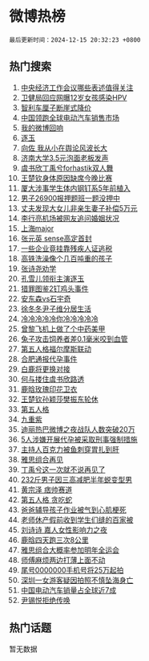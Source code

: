 # 微博热榜

`最后更新时间：2024-12-15 20:32:23 +0800`

## 热门搜索

1. [中央经济工作会议哪些表述值得关注](https://m.weibo.cn/search?containerid=100103type%3D1%26t%3D10%26q%3D%23%E4%B8%AD%E5%A4%AE%E7%BB%8F%E6%B5%8E%E5%B7%A5%E4%BD%9C%E4%BC%9A%E8%AE%AE%E5%93%AA%E4%BA%9B%E8%A1%A8%E8%BF%B0%E5%80%BC%E5%BE%97%E5%85%B3%E6%B3%A8%23&stream_entry_id=51&isnewpage=1&extparam=seat%3D1%26pos%3D0%26q%3D%2523%25E4%25B8%25AD%25E5%25A4%25AE%25E7%25BB%258F%25E6%25B5%258E%25E5%25B7%25A5%25E4%25BD%259C%25E4%25BC%259A%25E8%25AE%25AE%25E5%2593%25AA%25E4%25BA%259B%25E8%25A1%25A8%25E8%25BF%25B0%25E5%2580%25BC%25E5%25BE%2597%25E5%2585%25B3%25E6%25B3%25A8%2523%26cate%3D10103%26c_type%3D51%26dgr%3D0%26filter_type%3Drealtimehot%26stream_entry_id%3D51%26display_time%3D1734265942%26pre_seqid%3D17342659420040214404486)
1. [卫健局回应网曝12岁女孩感染HPV](https://m.weibo.cn/search?containerid=100103type%3D1%26t%3D10%26q%3D%23%E5%8D%AB%E5%81%A5%E5%B1%80%E5%9B%9E%E5%BA%94%E7%BD%91%E6%9B%9D12%E5%B2%81%E5%A5%B3%E5%AD%A9%E6%84%9F%E6%9F%93HPV%23&stream_entry_id=31&isnewpage=1&extparam=seat%3D1%26realpos%3D1%26cate%3D5001%26dgr%3D0%26stream_entry_id%3D31%26band_rank%3D1%26q%3D%2523%25E5%258D%25AB%25E5%2581%25A5%25E5%25B1%2580%25E5%259B%259E%25E5%25BA%2594%25E7%25BD%2591%25E6%259B%259D12%25E5%25B2%2581%25E5%25A5%25B3%25E5%25AD%25A9%25E6%2584%259F%25E6%259F%2593HPV%2523%26flag%3D2%26pos%3D0%26c_type%3D31%26filter_type%3Drealtimehot%26lcate%3D5001%26display_time%3D1734265942%26pre_seqid%3D17342659420040214404486)
1. [智利车厘子断崖式降价](https://m.weibo.cn/search?containerid=100103type%3D1%26t%3D10%26q%3D%23%E6%99%BA%E5%88%A9%E8%BD%A6%E5%8E%98%E5%AD%90%E6%96%AD%E5%B4%96%E5%BC%8F%E9%99%8D%E4%BB%B7%23&stream_entry_id=31&isnewpage=1&extparam=seat%3D1%26realpos%3D2%26cate%3D5001%26dgr%3D0%26stream_entry_id%3D31%26band_rank%3D2%26q%3D%2523%25E6%2599%25BA%25E5%2588%25A9%25E8%25BD%25A6%25E5%258E%2598%25E5%25AD%2590%25E6%2596%25AD%25E5%25B4%2596%25E5%25BC%258F%25E9%2599%258D%25E4%25BB%25B7%2523%26flag%3D0%26pos%3D1%26c_type%3D31%26filter_type%3Drealtimehot%26lcate%3D5001%26display_time%3D1734265942%26pre_seqid%3D17342659420040214404486)
1. [中国领跑全球电动汽车销售市场](https://m.weibo.cn/search?containerid=100103type%3D1%26t%3D10%26q%3D%23%E4%B8%AD%E5%9B%BD%E9%A2%86%E8%B7%91%E5%85%A8%E7%90%83%E7%94%B5%E5%8A%A8%E6%B1%BD%E8%BD%A6%E9%94%80%E5%94%AE%E5%B8%82%E5%9C%BA%23&stream_entry_id=31&isnewpage=1&extparam=seat%3D1%26realpos%3D3%26cate%3D5001%26dgr%3D0%26stream_entry_id%3D31%26band_rank%3D3%26q%3D%2523%25E4%25B8%25AD%25E5%259B%25BD%25E9%25A2%2586%25E8%25B7%2591%25E5%2585%25A8%25E7%2590%2583%25E7%2594%25B5%25E5%258A%25A8%25E6%25B1%25BD%25E8%25BD%25A6%25E9%2594%2580%25E5%2594%25AE%25E5%25B8%2582%25E5%259C%25BA%2523%26flag%3D0%26pos%3D2%26c_type%3D31%26filter_type%3Drealtimehot%26lcate%3D5001%26display_time%3D1734265942%26pre_seqid%3D17342659420040214404486)
1. [我的微博回响](https://m.weibo.cn/search?containerid=100103type%3D1%26t%3D10%26q%3D%E6%88%91%E7%9A%84%E5%BE%AE%E5%8D%9A%E5%9B%9E%E5%93%8D&stream_entry_id=31&isnewpage=1&extparam=seat%3D1%26q%3D%25E6%2588%2591%25E7%259A%2584%25E5%25BE%25AE%25E5%258D%259A%25E5%259B%259E%25E5%2593%258D%26adid%3D268475%26dgr%3D0%26stream_entry_id%3D31%26band_rank%3D4%26pos%3D3%26c_type%3D31%26is_ad_pos%3D1%26cate%3D5001%26filter_type%3Drealtimehot%26lcate%3D5001%26display_time%3D1734265942%26pre_seqid%3D17342659420040214404486)
1. [逐玉](https://m.weibo.cn/search?containerid=100103type%3D1%26t%3D10%26q%3D%E9%80%90%E7%8E%89&stream_entry_id=31&isnewpage=1&extparam=seat%3D1%26realpos%3D4%26cate%3D5001%26dgr%3D0%26stream_entry_id%3D31%26band_rank%3D4%26q%3D%25E9%2580%2590%25E7%258E%2589%26flag%3D1%26pos%3D4%26c_type%3D31%26filter_type%3Drealtimehot%26lcate%3D5001%26display_time%3D1734265942%26pre_seqid%3D17342659420040214404486)
1. [向佐 我从小在舆论风波长大](https://m.weibo.cn/search?containerid=100103type%3D1%26t%3D10%26q%3D%E5%90%91%E4%BD%90+%E6%88%91%E4%BB%8E%E5%B0%8F%E5%9C%A8%E8%88%86%E8%AE%BA%E9%A3%8E%E6%B3%A2%E9%95%BF%E5%A4%A7&stream_entry_id=31&isnewpage=1&extparam=seat%3D1%26realpos%3D5%26cate%3D5001%26dgr%3D0%26stream_entry_id%3D31%26band_rank%3D5%26q%3D%25E5%2590%2591%25E4%25BD%2590%2520%25E6%2588%2591%25E4%25BB%258E%25E5%25B0%258F%25E5%259C%25A8%25E8%2588%2586%25E8%25AE%25BA%25E9%25A3%258E%25E6%25B3%25A2%25E9%2595%25BF%25E5%25A4%25A7%26flag%3D1%26pos%3D5%26c_type%3D31%26filter_type%3Drealtimehot%26lcate%3D5001%26display_time%3D1734265942%26pre_seqid%3D17342659420040214404486)
1. [济南大学3.5元泡面老板发声](https://m.weibo.cn/search?containerid=100103type%3D1%26t%3D10%26q%3D%23%E6%B5%8E%E5%8D%97%E5%A4%A7%E5%AD%A63.5%E5%85%83%E6%B3%A1%E9%9D%A2%E8%80%81%E6%9D%BF%E5%8F%91%E5%A3%B0%23&stream_entry_id=31&isnewpage=1&extparam=seat%3D1%26realpos%3D6%26cate%3D5001%26dgr%3D0%26stream_entry_id%3D31%26band_rank%3D6%26q%3D%2523%25E6%25B5%258E%25E5%258D%2597%25E5%25A4%25A7%25E5%25AD%25A63.5%25E5%2585%2583%25E6%25B3%25A1%25E9%259D%25A2%25E8%2580%2581%25E6%259D%25BF%25E5%258F%2591%25E5%25A3%25B0%2523%26flag%3D0%26pos%3D6%26c_type%3D31%26filter_type%3Drealtimehot%26lcate%3D5001%26display_time%3D1734265942%26pre_seqid%3D17342659420040214404486)
1. [虞书欣丁禹兮forhastik双人舞](https://m.weibo.cn/search?containerid=100103type%3D1%26t%3D10%26q%3D%23%E8%99%9E%E4%B9%A6%E6%AC%A3%E4%B8%81%E7%A6%B9%E5%85%AEforhastik%E5%8F%8C%E4%BA%BA%E8%88%9E%23&stream_entry_id=31&isnewpage=1&extparam=seat%3D1%26realpos%3D7%26cate%3D5001%26dgr%3D0%26stream_entry_id%3D31%26band_rank%3D7%26q%3D%2523%25E8%2599%259E%25E4%25B9%25A6%25E6%25AC%25A3%25E4%25B8%2581%25E7%25A6%25B9%25E5%2585%25AEforhastik%25E5%258F%258C%25E4%25BA%25BA%25E8%2588%259E%2523%26flag%3D1%26pos%3D7%26c_type%3D31%26filter_type%3Drealtimehot%26lcate%3D5001%26display_time%3D1734265942%26pre_seqid%3D17342659420040214404486)
1. [王楚钦身体原因缺席今晚比赛](https://m.weibo.cn/search?containerid=100103type%3D1%26t%3D10%26q%3D%23%E7%8E%8B%E6%A5%9A%E9%92%A6%E8%BA%AB%E4%BD%93%E5%8E%9F%E5%9B%A0%E7%BC%BA%E5%B8%AD%E4%BB%8A%E6%99%9A%E6%AF%94%E8%B5%9B%23&stream_entry_id=31&isnewpage=1&extparam=seat%3D1%26realpos%3D8%26cate%3D5001%26dgr%3D0%26stream_entry_id%3D31%26band_rank%3D8%26q%3D%2523%25E7%258E%258B%25E6%25A5%259A%25E9%2592%25A6%25E8%25BA%25AB%25E4%25BD%2593%25E5%258E%259F%25E5%259B%25A0%25E7%25BC%25BA%25E5%25B8%25AD%25E4%25BB%258A%25E6%2599%259A%25E6%25AF%2594%25E8%25B5%259B%2523%26flag%3D1%26pos%3D8%26c_type%3D31%26filter_type%3Drealtimehot%26lcate%3D5001%26display_time%3D1734265942%26pre_seqid%3D17342659420040214404486)
1. [厦大涉事学生体内钢钉系5年前植入](https://m.weibo.cn/search?containerid=100103type%3D1%26t%3D10%26q%3D%23%E5%8E%A6%E5%A4%A7%E6%B6%89%E4%BA%8B%E5%AD%A6%E7%94%9F%E4%BD%93%E5%86%85%E9%92%A2%E9%92%89%E7%B3%BB5%E5%B9%B4%E5%89%8D%E6%A4%8D%E5%85%A5%23&stream_entry_id=31&isnewpage=1&extparam=seat%3D1%26realpos%3D9%26cate%3D5001%26dgr%3D0%26stream_entry_id%3D31%26band_rank%3D9%26q%3D%2523%25E5%258E%25A6%25E5%25A4%25A7%25E6%25B6%2589%25E4%25BA%258B%25E5%25AD%25A6%25E7%2594%259F%25E4%25BD%2593%25E5%2586%2585%25E9%2592%25A2%25E9%2592%2589%25E7%25B3%25BB5%25E5%25B9%25B4%25E5%2589%258D%25E6%25A4%258D%25E5%2585%25A5%2523%26flag%3D1%26pos%3D9%26c_type%3D31%26filter_type%3Drealtimehot%26lcate%3D5001%26display_time%3D1734265942%26pre_seqid%3D17342659420040214404486)
1. [男子26900报押题班一题没押中](https://m.weibo.cn/search?containerid=100103type%3D1%26t%3D10%26q%3D%23%E7%94%B7%E5%AD%9026900%E6%8A%A5%E6%8A%BC%E9%A2%98%E7%8F%AD%E4%B8%80%E9%A2%98%E6%B2%A1%E6%8A%BC%E4%B8%AD%23&stream_entry_id=31&isnewpage=1&extparam=seat%3D1%26realpos%3D10%26cate%3D5001%26dgr%3D0%26stream_entry_id%3D31%26band_rank%3D10%26q%3D%2523%25E7%2594%25B7%25E5%25AD%259026900%25E6%258A%25A5%25E6%258A%25BC%25E9%25A2%2598%25E7%258F%25AD%25E4%25B8%2580%25E9%25A2%2598%25E6%25B2%25A1%25E6%258A%25BC%25E4%25B8%25AD%2523%26flag%3D1%26pos%3D10%26c_type%3D31%26filter_type%3Drealtimehot%26lcate%3D5001%26display_time%3D1734265942%26pre_seqid%3D17342659420040214404486)
1. [丈夫发现大女儿非亲生妻子补偿5万元](https://m.weibo.cn/search?containerid=100103type%3D1%26t%3D10%26q%3D%23%E4%B8%88%E5%A4%AB%E5%8F%91%E7%8E%B0%E5%A4%A7%E5%A5%B3%E5%84%BF%E9%9D%9E%E4%BA%B2%E7%94%9F%E5%A6%BB%E5%AD%90%E8%A1%A5%E5%81%BF5%E4%B8%87%E5%85%83%23&stream_entry_id=31&isnewpage=1&extparam=seat%3D1%26realpos%3D11%26cate%3D5001%26dgr%3D0%26stream_entry_id%3D31%26band_rank%3D11%26q%3D%2523%25E4%25B8%2588%25E5%25A4%25AB%25E5%258F%2591%25E7%258E%25B0%25E5%25A4%25A7%25E5%25A5%25B3%25E5%2584%25BF%25E9%259D%259E%25E4%25BA%25B2%25E7%2594%259F%25E5%25A6%25BB%25E5%25AD%2590%25E8%25A1%25A5%25E5%2581%25BF5%25E4%25B8%2587%25E5%2585%2583%2523%26flag%3D2%26pos%3D11%26c_type%3D31%26filter_type%3Drealtimehot%26lcate%3D5001%26display_time%3D1734265942%26pre_seqid%3D17342659420040214404486)
1. [李行亮机场被网友追问婚姻状况](https://m.weibo.cn/search?containerid=100103type%3D1%26t%3D10%26q%3D%23%E6%9D%8E%E8%A1%8C%E4%BA%AE%E6%9C%BA%E5%9C%BA%E8%A2%AB%E7%BD%91%E5%8F%8B%E8%BF%BD%E9%97%AE%E5%A9%9A%E5%A7%BB%E7%8A%B6%E5%86%B5%23&stream_entry_id=31&isnewpage=1&extparam=seat%3D1%26realpos%3D12%26cate%3D5001%26dgr%3D0%26stream_entry_id%3D31%26band_rank%3D12%26q%3D%2523%25E6%259D%258E%25E8%25A1%258C%25E4%25BA%25AE%25E6%259C%25BA%25E5%259C%25BA%25E8%25A2%25AB%25E7%25BD%2591%25E5%258F%258B%25E8%25BF%25BD%25E9%2597%25AE%25E5%25A9%259A%25E5%25A7%25BB%25E7%258A%25B6%25E5%2586%25B5%2523%26flag%3D2%26pos%3D12%26c_type%3D31%26filter_type%3Drealtimehot%26lcate%3D5001%26display_time%3D1734265942%26pre_seqid%3D17342659420040214404486)
1. [上海major](https://m.weibo.cn/search?containerid=100103type%3D1%26t%3D10%26q%3D%E4%B8%8A%E6%B5%B7major&stream_entry_id=31&isnewpage=1&extparam=seat%3D1%26realpos%3D13%26cate%3D5001%26dgr%3D0%26stream_entry_id%3D31%26band_rank%3D13%26q%3D%25E4%25B8%258A%25E6%25B5%25B7major%26flag%3D1%26pos%3D13%26c_type%3D31%26filter_type%3Drealtimehot%26lcate%3D5001%26display_time%3D1734265942%26pre_seqid%3D17342659420040214404486)
1. [张元英 sense高定首封](https://m.weibo.cn/search?containerid=100103type%3D1%26t%3D10%26q%3D%E5%BC%A0%E5%85%83%E8%8B%B1+sense%E9%AB%98%E5%AE%9A%E9%A6%96%E5%B0%81&stream_entry_id=31&isnewpage=1&extparam=seat%3D1%26realpos%3D14%26cate%3D5001%26dgr%3D0%26stream_entry_id%3D31%26band_rank%3D14%26q%3D%25E5%25BC%25A0%25E5%2585%2583%25E8%258B%25B1%2520sense%25E9%25AB%2598%25E5%25AE%259A%25E9%25A6%2596%25E5%25B0%2581%26flag%3D1%26pos%3D14%26c_type%3D31%26filter_type%3Drealtimehot%26lcate%3D5001%26display_time%3D1734265942%26pre_seqid%3D17342659420040214404486)
1. [一些企业竟挂靠残疾人证逃税](https://m.weibo.cn/search?containerid=100103type%3D1%26t%3D10%26q%3D%23%E4%B8%80%E4%BA%9B%E4%BC%81%E4%B8%9A%E7%AB%9F%E6%8C%82%E9%9D%A0%E6%AE%8B%E7%96%BE%E4%BA%BA%E8%AF%81%E9%80%83%E7%A8%8E%23&stream_entry_id=31&isnewpage=1&extparam=seat%3D1%26realpos%3D15%26cate%3D5001%26dgr%3D0%26stream_entry_id%3D31%26band_rank%3D15%26q%3D%2523%25E4%25B8%2580%25E4%25BA%259B%25E4%25BC%2581%25E4%25B8%259A%25E7%25AB%259F%25E6%258C%2582%25E9%259D%25A0%25E6%25AE%258B%25E7%2596%25BE%25E4%25BA%25BA%25E8%25AF%2581%25E9%2580%2583%25E7%25A8%258E%2523%26flag%3D1%26pos%3D15%26c_type%3D31%26filter_type%3Drealtimehot%26lcate%3D5001%26display_time%3D1734265942%26pre_seqid%3D17342659420040214404486)
1. [高铁洗澡像个几百吨重的孩子](https://m.weibo.cn/search?containerid=100103type%3D1%26t%3D10%26q%3D%23%E9%AB%98%E9%93%81%E6%B4%97%E6%BE%A1%E5%83%8F%E4%B8%AA%E5%87%A0%E7%99%BE%E5%90%A8%E9%87%8D%E7%9A%84%E5%AD%A9%E5%AD%90%23&stream_entry_id=31&isnewpage=1&extparam=seat%3D1%26realpos%3D16%26cate%3D5001%26dgr%3D0%26stream_entry_id%3D31%26band_rank%3D16%26q%3D%2523%25E9%25AB%2598%25E9%2593%2581%25E6%25B4%2597%25E6%25BE%25A1%25E5%2583%258F%25E4%25B8%25AA%25E5%2587%25A0%25E7%2599%25BE%25E5%2590%25A8%25E9%2587%258D%25E7%259A%2584%25E5%25AD%25A9%25E5%25AD%2590%2523%26flag%3D0%26pos%3D16%26c_type%3D31%26filter_type%3Drealtimehot%26lcate%3D5001%26display_time%3D1734265942%26pre_seqid%3D17342659420040214404486)
1. [张诗尧劝学](https://m.weibo.cn/search?containerid=100103type%3D1%26t%3D10%26q%3D%E5%BC%A0%E8%AF%97%E5%B0%A7%E5%8A%9D%E5%AD%A6&stream_entry_id=31&isnewpage=1&extparam=seat%3D1%26realpos%3D17%26cate%3D5001%26dgr%3D0%26stream_entry_id%3D31%26band_rank%3D17%26q%3D%25E5%25BC%25A0%25E8%25AF%2597%25E5%25B0%25A7%25E5%258A%259D%25E5%25AD%25A6%26flag%3D1%26pos%3D17%26c_type%3D31%26filter_type%3Drealtimehot%26lcate%3D5001%26display_time%3D1734265942%26pre_seqid%3D17342659420040214404486)
1. [孔雪儿领衔主演逐玉](https://m.weibo.cn/search?containerid=100103type%3D1%26t%3D10%26q%3D%23%E5%AD%94%E9%9B%AA%E5%84%BF%E9%A2%86%E8%A1%94%E4%B8%BB%E6%BC%94%E9%80%90%E7%8E%89%23&stream_entry_id=31&isnewpage=1&extparam=seat%3D1%26realpos%3D18%26cate%3D5001%26dgr%3D0%26stream_entry_id%3D31%26band_rank%3D18%26q%3D%2523%25E5%25AD%2594%25E9%259B%25AA%25E5%2584%25BF%25E9%25A2%2586%25E8%25A1%2594%25E4%25B8%25BB%25E6%25BC%2594%25E9%2580%2590%25E7%258E%2589%2523%26flag%3D1%26pos%3D18%26c_type%3D31%26filter_type%3Drealtimehot%26lcate%3D5001%26display_time%3D1734265942%26pre_seqid%3D17342659420040214404486)
1. [猎罪图鉴2钉鸡头事件](https://m.weibo.cn/search?containerid=100103type%3D1%26t%3D10%26q%3D%23%E7%8C%8E%E7%BD%AA%E5%9B%BE%E9%89%B42%E9%92%89%E9%B8%A1%E5%A4%B4%E4%BA%8B%E4%BB%B6%23&stream_entry_id=31&isnewpage=1&extparam=seat%3D1%26realpos%3D19%26cate%3D5001%26dgr%3D0%26stream_entry_id%3D31%26band_rank%3D19%26q%3D%2523%25E7%258C%258E%25E7%25BD%25AA%25E5%259B%25BE%25E9%2589%25B42%25E9%2592%2589%25E9%25B8%25A1%25E5%25A4%25B4%25E4%25BA%258B%25E4%25BB%25B6%2523%26flag%3D1%26pos%3D19%26c_type%3D31%26filter_type%3Drealtimehot%26lcate%3D5001%26display_time%3D1734265942%26pre_seqid%3D17342659420040214404486)
1. [安东森vs石宇奇](https://m.weibo.cn/search?containerid=100103type%3D1%26t%3D10%26q%3D%23%E5%AE%89%E4%B8%9C%E6%A3%AEvs%E7%9F%B3%E5%AE%87%E5%A5%87%23&stream_entry_id=31&isnewpage=1&extparam=seat%3D1%26realpos%3D20%26cate%3D5001%26dgr%3D0%26stream_entry_id%3D31%26band_rank%3D20%26q%3D%2523%25E5%25AE%2589%25E4%25B8%259C%25E6%25A3%25AEvs%25E7%259F%25B3%25E5%25AE%2587%25E5%25A5%2587%2523%26flag%3D1%26pos%3D20%26c_type%3D31%26filter_type%3Drealtimehot%26lcate%3D5001%26display_time%3D1734265942%26pre_seqid%3D17342659420040214404486)
1. [徐冬冬尹子维分居生活](https://m.weibo.cn/search?containerid=100103type%3D1%26t%3D10%26q%3D%E5%BE%90%E5%86%AC%E5%86%AC%E5%B0%B9%E5%AD%90%E7%BB%B4%E5%88%86%E5%B1%85%E7%94%9F%E6%B4%BB&stream_entry_id=31&isnewpage=1&extparam=seat%3D1%26realpos%3D21%26cate%3D5001%26dgr%3D0%26stream_entry_id%3D31%26band_rank%3D21%26q%3D%25E5%25BE%2590%25E5%2586%25AC%25E5%2586%25AC%25E5%25B0%25B9%25E5%25AD%2590%25E7%25BB%25B4%25E5%2588%2586%25E5%25B1%2585%25E7%2594%259F%25E6%25B4%25BB%26flag%3D2%26pos%3D21%26c_type%3D31%26filter_type%3Drealtimehot%26lcate%3D5001%26display_time%3D1734265942%26pre_seqid%3D17342659420040214404486)
1. [冷冷冷冷冷你冷冷冷冷冷](https://m.weibo.cn/search?containerid=100103type%3D1%26t%3D10%26q%3D%23%E5%86%B7%E5%86%B7%E5%86%B7%E5%86%B7%E5%86%B7%E4%BD%A0%E5%86%B7%E5%86%B7%E5%86%B7%E5%86%B7%E5%86%B7%23&stream_entry_id=31&isnewpage=1&extparam=seat%3D1%26realpos%3D22%26cate%3D5001%26dgr%3D0%26stream_entry_id%3D31%26band_rank%3D22%26q%3D%2523%25E5%2586%25B7%25E5%2586%25B7%25E5%2586%25B7%25E5%2586%25B7%25E5%2586%25B7%25E4%25BD%25A0%25E5%2586%25B7%25E5%2586%25B7%25E5%2586%25B7%25E5%2586%25B7%25E5%2586%25B7%2523%26flag%3D1%26pos%3D22%26c_type%3D31%26filter_type%3Drealtimehot%26lcate%3D5001%26display_time%3D1734265942%26pre_seqid%3D17342659420040214404486)
1. [曾黎飞机上做了个中药美甲](https://m.weibo.cn/search?containerid=100103type%3D1%26t%3D10%26q%3D%E6%9B%BE%E9%BB%8E%E9%A3%9E%E6%9C%BA%E4%B8%8A%E5%81%9A%E4%BA%86%E4%B8%AA%E4%B8%AD%E8%8D%AF%E7%BE%8E%E7%94%B2&stream_entry_id=31&isnewpage=1&extparam=seat%3D1%26realpos%3D23%26cate%3D5001%26dgr%3D0%26stream_entry_id%3D31%26band_rank%3D23%26q%3D%25E6%259B%25BE%25E9%25BB%258E%25E9%25A3%259E%25E6%259C%25BA%25E4%25B8%258A%25E5%2581%259A%25E4%25BA%2586%25E4%25B8%25AA%25E4%25B8%25AD%25E8%258D%25AF%25E7%25BE%258E%25E7%2594%25B2%26flag%3D2%26pos%3D23%26c_type%3D31%26filter_type%3Drealtimehot%26lcate%3D5001%26display_time%3D1734265942%26pre_seqid%3D17342659420040214404486)
1. [兔子攻击饲养者差0.1毫米咬到血管](https://m.weibo.cn/search?containerid=100103type%3D1%26t%3D10%26q%3D%23%E5%85%94%E5%AD%90%E6%94%BB%E5%87%BB%E9%A5%B2%E5%85%BB%E8%80%85%E5%B7%AE0.1%E6%AF%AB%E7%B1%B3%E5%92%AC%E5%88%B0%E8%A1%80%E7%AE%A1%23&stream_entry_id=31&isnewpage=1&extparam=seat%3D1%26realpos%3D24%26cate%3D5001%26dgr%3D0%26stream_entry_id%3D31%26band_rank%3D24%26q%3D%2523%25E5%2585%2594%25E5%25AD%2590%25E6%2594%25BB%25E5%2587%25BB%25E9%25A5%25B2%25E5%2585%25BB%25E8%2580%2585%25E5%25B7%25AE0.1%25E6%25AF%25AB%25E7%25B1%25B3%25E5%2592%25AC%25E5%2588%25B0%25E8%25A1%2580%25E7%25AE%25A1%2523%26flag%3D1%26pos%3D24%26c_type%3D31%26filter_type%3Drealtimehot%26lcate%3D5001%26display_time%3D1734265942%26pre_seqid%3D17342659420040214404486)
1. [第五人格福尔摩斯联动](https://m.weibo.cn/search?containerid=100103type%3D1%26t%3D10%26q%3D%E7%AC%AC%E4%BA%94%E4%BA%BA%E6%A0%BC%E7%A6%8F%E5%B0%94%E6%91%A9%E6%96%AF%E8%81%94%E5%8A%A8&stream_entry_id=31&isnewpage=1&extparam=seat%3D1%26realpos%3D25%26cate%3D5001%26dgr%3D0%26stream_entry_id%3D31%26band_rank%3D25%26q%3D%25E7%25AC%25AC%25E4%25BA%2594%25E4%25BA%25BA%25E6%25A0%25BC%25E7%25A6%258F%25E5%25B0%2594%25E6%2591%25A9%25E6%2596%25AF%25E8%2581%2594%25E5%258A%25A8%26flag%3D1%26pos%3D25%26c_type%3D31%26filter_type%3Drealtimehot%26lcate%3D5001%26display_time%3D1734265942%26pre_seqid%3D17342659420040214404486)
1. [合肥通报代孕事件](https://m.weibo.cn/search?containerid=100103type%3D1%26t%3D10%26q%3D%23%E5%90%88%E8%82%A5%E9%80%9A%E6%8A%A5%E4%BB%A3%E5%AD%95%E4%BA%8B%E4%BB%B6%23&stream_entry_id=31&isnewpage=1&extparam=seat%3D1%26realpos%3D26%26cate%3D5001%26dgr%3D0%26stream_entry_id%3D31%26band_rank%3D26%26q%3D%2523%25E5%2590%2588%25E8%2582%25A5%25E9%2580%259A%25E6%258A%25A5%25E4%25BB%25A3%25E5%25AD%2595%25E4%25BA%258B%25E4%25BB%25B6%2523%26flag%3D1%26pos%3D26%26c_type%3D31%26filter_type%3Drealtimehot%26lcate%3D5001%26display_time%3D1734265942%26pre_seqid%3D17342659420040214404486)
1. [白鹿将更换对接](https://m.weibo.cn/search?containerid=100103type%3D1%26t%3D10%26q%3D%23%E7%99%BD%E9%B9%BF%E5%B0%86%E6%9B%B4%E6%8D%A2%E5%AF%B9%E6%8E%A5%23&stream_entry_id=31&isnewpage=1&extparam=seat%3D1%26realpos%3D27%26cate%3D5001%26dgr%3D0%26stream_entry_id%3D31%26band_rank%3D27%26q%3D%2523%25E7%2599%25BD%25E9%25B9%25BF%25E5%25B0%2586%25E6%259B%25B4%25E6%258D%25A2%25E5%25AF%25B9%25E6%258E%25A5%2523%26flag%3D0%26pos%3D27%26c_type%3D31%26filter_type%3Drealtimehot%26lcate%3D5001%26display_time%3D1734265942%26pre_seqid%3D17342659420040214404486)
1. [何与搂住虞书欣路透](https://m.weibo.cn/search?containerid=100103type%3D1%26t%3D10%26q%3D%23%E4%BD%95%E4%B8%8E%E6%90%82%E4%BD%8F%E8%99%9E%E4%B9%A6%E6%AC%A3%E8%B7%AF%E9%80%8F%23&stream_entry_id=31&isnewpage=1&extparam=seat%3D1%26realpos%3D28%26cate%3D5001%26dgr%3D0%26stream_entry_id%3D31%26band_rank%3D28%26q%3D%2523%25E4%25BD%2595%25E4%25B8%258E%25E6%2590%2582%25E4%25BD%258F%25E8%2599%259E%25E4%25B9%25A6%25E6%25AC%25A3%25E8%25B7%25AF%25E9%2580%258F%2523%26flag%3D0%26pos%3D28%26c_type%3D31%26filter_type%3Drealtimehot%26lcate%3D5001%26display_time%3D1734265942%26pre_seqid%3D17342659420040214404486)
1. [鹿晗玫瑰印花卫衣](https://m.weibo.cn/search?containerid=100103type%3D1%26t%3D10%26q%3D%23%E9%B9%BF%E6%99%97%E7%8E%AB%E7%91%B0%E5%8D%B0%E8%8A%B1%E5%8D%AB%E8%A1%A3%23&stream_entry_id=31&isnewpage=1&extparam=seat%3D1%26realpos%3D29%26cate%3D5001%26dgr%3D0%26stream_entry_id%3D31%26band_rank%3D29%26q%3D%2523%25E9%25B9%25BF%25E6%2599%2597%25E7%258E%25AB%25E7%2591%25B0%25E5%258D%25B0%25E8%258A%25B1%25E5%258D%25AB%25E8%25A1%25A3%2523%26flag%3D0%26pos%3D29%26c_type%3D31%26filter_type%3Drealtimehot%26lcate%3D5001%26display_time%3D1734265942%26pre_seqid%3D17342659420040214404486)
1. [王楚钦孙颖莎樊振东轮休](https://m.weibo.cn/search?containerid=100103type%3D1%26t%3D10%26q%3D%23%E7%8E%8B%E6%A5%9A%E9%92%A6%E5%AD%99%E9%A2%96%E8%8E%8E%E6%A8%8A%E6%8C%AF%E4%B8%9C%E8%BD%AE%E4%BC%91%23&stream_entry_id=31&isnewpage=1&extparam=seat%3D1%26realpos%3D30%26cate%3D5001%26dgr%3D0%26stream_entry_id%3D31%26band_rank%3D30%26q%3D%2523%25E7%258E%258B%25E6%25A5%259A%25E9%2592%25A6%25E5%25AD%2599%25E9%25A2%2596%25E8%258E%258E%25E6%25A8%258A%25E6%258C%25AF%25E4%25B8%259C%25E8%25BD%25AE%25E4%25BC%2591%2523%26flag%3D1%26pos%3D30%26c_type%3D31%26filter_type%3Drealtimehot%26lcate%3D5001%26display_time%3D1734265942%26pre_seqid%3D17342659420040214404486)
1. [第五人格](https://m.weibo.cn/search?containerid=100103type%3D1%26t%3D10%26q%3D%23%E7%AC%AC%E4%BA%94%E4%BA%BA%E6%A0%BC%23&stream_entry_id=31&isnewpage=1&extparam=seat%3D1%26realpos%3D31%26cate%3D5001%26dgr%3D0%26stream_entry_id%3D31%26band_rank%3D31%26q%3D%2523%25E7%25AC%25AC%25E4%25BA%2594%25E4%25BA%25BA%25E6%25A0%25BC%2523%26flag%3D0%26pos%3D31%26c_type%3D31%26filter_type%3Drealtimehot%26lcate%3D5001%26display_time%3D1734265942%26pre_seqid%3D17342659420040214404486)
1. [九重紫](https://m.weibo.cn/search?containerid=100103type%3D1%26t%3D10%26q%3D%E4%B9%9D%E9%87%8D%E7%B4%AB&stream_entry_id=31&isnewpage=1&extparam=seat%3D1%26realpos%3D32%26cate%3D5001%26dgr%3D0%26stream_entry_id%3D31%26band_rank%3D32%26q%3D%25E4%25B9%259D%25E9%2587%258D%25E7%25B4%25AB%26flag%3D0%26pos%3D32%26c_type%3D31%26filter_type%3Drealtimehot%26lcate%3D5001%26display_time%3D1734265942%26pre_seqid%3D17342659420040214404486)
1. [迪丽热巴微博之夜战队人数突破20万](https://m.weibo.cn/search?containerid=100103type%3D1%26t%3D10%26q%3D%23%E8%BF%AA%E4%B8%BD%E7%83%AD%E5%B7%B4%E5%BE%AE%E5%8D%9A%E4%B9%8B%E5%A4%9C%E6%88%98%E9%98%9F%E4%BA%BA%E6%95%B0%E7%AA%81%E7%A0%B420%E4%B8%87%23&stream_entry_id=31&isnewpage=1&extparam=seat%3D1%26realpos%3D33%26cate%3D5001%26dgr%3D0%26stream_entry_id%3D31%26band_rank%3D33%26q%3D%2523%25E8%25BF%25AA%25E4%25B8%25BD%25E7%2583%25AD%25E5%25B7%25B4%25E5%25BE%25AE%25E5%258D%259A%25E4%25B9%258B%25E5%25A4%259C%25E6%2588%2598%25E9%2598%259F%25E4%25BA%25BA%25E6%2595%25B0%25E7%25AA%2581%25E7%25A0%25B420%25E4%25B8%2587%2523%26flag%3D1%26pos%3D33%26c_type%3D31%26filter_type%3Drealtimehot%26lcate%3D5001%26display_time%3D1734265942%26pre_seqid%3D17342659420040214404486)
1. [5人涉嫌开展代孕被采取刑事强制措施](https://m.weibo.cn/search?containerid=100103type%3D1%26t%3D10%26q%3D%235%E4%BA%BA%E6%B6%89%E5%AB%8C%E5%BC%80%E5%B1%95%E4%BB%A3%E5%AD%95%E8%A2%AB%E9%87%87%E5%8F%96%E5%88%91%E4%BA%8B%E5%BC%BA%E5%88%B6%E6%8E%AA%E6%96%BD%23&stream_entry_id=31&isnewpage=1&extparam=seat%3D1%26realpos%3D34%26cate%3D5001%26dgr%3D0%26stream_entry_id%3D31%26band_rank%3D34%26q%3D%25235%25E4%25BA%25BA%25E6%25B6%2589%25E5%25AB%258C%25E5%25BC%2580%25E5%25B1%2595%25E4%25BB%25A3%25E5%25AD%2595%25E8%25A2%25AB%25E9%2587%2587%25E5%258F%2596%25E5%2588%2591%25E4%25BA%258B%25E5%25BC%25BA%25E5%2588%25B6%25E6%258E%25AA%25E6%2596%25BD%2523%26flag%3D1%26pos%3D34%26c_type%3D31%26filter_type%3Drealtimehot%26lcate%3D5001%26display_time%3D1734265942%26pre_seqid%3D17342659420040214404486)
1. [主持人百克力被鱼刺穿胃扎到肝](https://m.weibo.cn/search?containerid=100103type%3D1%26t%3D10%26q%3D%23%E4%B8%BB%E6%8C%81%E4%BA%BA%E7%99%BE%E5%85%8B%E5%8A%9B%E8%A2%AB%E9%B1%BC%E5%88%BA%E7%A9%BF%E8%83%83%E6%89%8E%E5%88%B0%E8%82%9D%23&stream_entry_id=31&isnewpage=1&extparam=seat%3D1%26realpos%3D35%26cate%3D5001%26dgr%3D0%26stream_entry_id%3D31%26band_rank%3D35%26q%3D%2523%25E4%25B8%25BB%25E6%258C%2581%25E4%25BA%25BA%25E7%2599%25BE%25E5%2585%258B%25E5%258A%259B%25E8%25A2%25AB%25E9%25B1%25BC%25E5%2588%25BA%25E7%25A9%25BF%25E8%2583%2583%25E6%2589%258E%25E5%2588%25B0%25E8%2582%259D%2523%26flag%3D0%26pos%3D35%26c_type%3D31%26filter_type%3Drealtimehot%26lcate%3D5001%26display_time%3D1734265942%26pre_seqid%3D17342659420040214404486)
1. [雅思组合再见](https://m.weibo.cn/search?containerid=100103type%3D1%26t%3D10%26q%3D%23%E9%9B%85%E6%80%9D%E7%BB%84%E5%90%88%E5%86%8D%E8%A7%81%23&stream_entry_id=31&isnewpage=1&extparam=seat%3D1%26realpos%3D36%26cate%3D5001%26dgr%3D0%26stream_entry_id%3D31%26band_rank%3D36%26q%3D%2523%25E9%259B%2585%25E6%2580%259D%25E7%25BB%2584%25E5%2590%2588%25E5%2586%258D%25E8%25A7%2581%2523%26flag%3D0%26pos%3D36%26c_type%3D31%26filter_type%3Drealtimehot%26lcate%3D5001%26display_time%3D1734265942%26pre_seqid%3D17342659420040214404486)
1. [丁禹兮这一次就不说再见了](https://m.weibo.cn/search?containerid=100103type%3D1%26t%3D10%26q%3D%23%E4%B8%81%E7%A6%B9%E5%85%AE%E8%BF%99%E4%B8%80%E6%AC%A1%E5%B0%B1%E4%B8%8D%E8%AF%B4%E5%86%8D%E8%A7%81%E4%BA%86%23&stream_entry_id=31&isnewpage=1&extparam=seat%3D1%26realpos%3D37%26cate%3D5001%26dgr%3D0%26stream_entry_id%3D31%26band_rank%3D37%26q%3D%2523%25E4%25B8%2581%25E7%25A6%25B9%25E5%2585%25AE%25E8%25BF%2599%25E4%25B8%2580%25E6%25AC%25A1%25E5%25B0%25B1%25E4%25B8%258D%25E8%25AF%25B4%25E5%2586%258D%25E8%25A7%2581%25E4%25BA%2586%2523%26flag%3D0%26pos%3D37%26c_type%3D31%26filter_type%3Drealtimehot%26lcate%3D5001%26display_time%3D1734265942%26pre_seqid%3D17342659420040214404486)
1. [232斤男子因三高减肥半年蜕变型男](https://m.weibo.cn/search?containerid=100103type%3D1%26t%3D10%26q%3D%23232%E6%96%A4%E7%94%B7%E5%AD%90%E5%9B%A0%E4%B8%89%E9%AB%98%E5%87%8F%E8%82%A5%E5%8D%8A%E5%B9%B4%E8%9C%95%E5%8F%98%E5%9E%8B%E7%94%B7%23&stream_entry_id=31&isnewpage=1&extparam=seat%3D1%26realpos%3D38%26cate%3D5001%26dgr%3D0%26stream_entry_id%3D31%26band_rank%3D38%26q%3D%2523232%25E6%2596%25A4%25E7%2594%25B7%25E5%25AD%2590%25E5%259B%25A0%25E4%25B8%2589%25E9%25AB%2598%25E5%2587%258F%25E8%2582%25A5%25E5%258D%258A%25E5%25B9%25B4%25E8%259C%2595%25E5%258F%2598%25E5%259E%258B%25E7%2594%25B7%2523%26flag%3D0%26pos%3D38%26c_type%3D31%26filter_type%3Drealtimehot%26lcate%3D5001%26display_time%3D1734265942%26pre_seqid%3D17342659420040214404486)
1. [黄宗泽 痞帅赛道](https://m.weibo.cn/search?containerid=100103type%3D1%26t%3D10%26q%3D%E9%BB%84%E5%AE%97%E6%B3%BD+%E7%97%9E%E5%B8%85%E8%B5%9B%E9%81%93&stream_entry_id=31&isnewpage=1&extparam=seat%3D1%26realpos%3D39%26cate%3D5001%26dgr%3D0%26stream_entry_id%3D31%26band_rank%3D39%26q%3D%25E9%25BB%2584%25E5%25AE%2597%25E6%25B3%25BD%2520%25E7%2597%259E%25E5%25B8%2585%25E8%25B5%259B%25E9%2581%2593%26flag%3D1%26pos%3D39%26c_type%3D31%26filter_type%3Drealtimehot%26lcate%3D5001%26display_time%3D1734265942%26pre_seqid%3D17342659420040214404486)
1. [第五人格 贪吃蛇](https://m.weibo.cn/search?containerid=100103type%3D1%26t%3D10%26q%3D%E7%AC%AC%E4%BA%94%E4%BA%BA%E6%A0%BC+%E8%B4%AA%E5%90%83%E8%9B%87&stream_entry_id=31&isnewpage=1&extparam=seat%3D1%26realpos%3D40%26cate%3D5001%26dgr%3D0%26stream_entry_id%3D31%26band_rank%3D40%26q%3D%25E7%25AC%25AC%25E4%25BA%2594%25E4%25BA%25BA%25E6%25A0%25BC%2520%25E8%25B4%25AA%25E5%2590%2583%25E8%259B%2587%26flag%3D1%26pos%3D40%26c_type%3D31%26filter_type%3Drealtimehot%26lcate%3D5001%26display_time%3D1734265942%26pre_seqid%3D17342659420040214404486)
1. [爸爸辅导孩子作业被气到心肌梗死](https://m.weibo.cn/search?containerid=100103type%3D1%26t%3D10%26q%3D%23%E7%88%B8%E7%88%B8%E8%BE%85%E5%AF%BC%E5%AD%A9%E5%AD%90%E4%BD%9C%E4%B8%9A%E8%A2%AB%E6%B0%94%E5%88%B0%E5%BF%83%E8%82%8C%E6%A2%97%E6%AD%BB%23&stream_entry_id=31&isnewpage=1&extparam=seat%3D1%26realpos%3D41%26cate%3D5001%26dgr%3D0%26stream_entry_id%3D31%26band_rank%3D41%26q%3D%2523%25E7%2588%25B8%25E7%2588%25B8%25E8%25BE%2585%25E5%25AF%25BC%25E5%25AD%25A9%25E5%25AD%2590%25E4%25BD%259C%25E4%25B8%259A%25E8%25A2%25AB%25E6%25B0%2594%25E5%2588%25B0%25E5%25BF%2583%25E8%2582%258C%25E6%25A2%2597%25E6%25AD%25BB%2523%26flag%3D0%26pos%3D41%26c_type%3D31%26filter_type%3Drealtimehot%26lcate%3D5001%26display_time%3D1734265942%26pre_seqid%3D17342659420040214404486)
1. [老师休产假前收到学生们缝的百家被](https://m.weibo.cn/search?containerid=100103type%3D1%26t%3D10%26q%3D%23%E8%80%81%E5%B8%88%E4%BC%91%E4%BA%A7%E5%81%87%E5%89%8D%E6%94%B6%E5%88%B0%E5%AD%A6%E7%94%9F%E4%BB%AC%E7%BC%9D%E7%9A%84%E7%99%BE%E5%AE%B6%E8%A2%AB%23&stream_entry_id=31&isnewpage=1&extparam=seat%3D1%26realpos%3D42%26cate%3D5001%26dgr%3D0%26stream_entry_id%3D31%26band_rank%3D42%26q%3D%2523%25E8%2580%2581%25E5%25B8%2588%25E4%25BC%2591%25E4%25BA%25A7%25E5%2581%2587%25E5%2589%258D%25E6%2594%25B6%25E5%2588%25B0%25E5%25AD%25A6%25E7%2594%259F%25E4%25BB%25AC%25E7%25BC%259D%25E7%259A%2584%25E7%2599%25BE%25E5%25AE%25B6%25E8%25A2%25AB%2523%26flag%3D32768%26pos%3D42%26c_type%3D31%26filter_type%3Drealtimehot%26lcate%3D5001%26display_time%3D1734265942%26pre_seqid%3D17342659420040214404486)
1. [刘诗诗 嘉人女性影响力之夜](https://m.weibo.cn/search?containerid=100103type%3D1%26t%3D10%26q%3D%E5%88%98%E8%AF%97%E8%AF%97+%E5%98%89%E4%BA%BA%E5%A5%B3%E6%80%A7%E5%BD%B1%E5%93%8D%E5%8A%9B%E4%B9%8B%E5%A4%9C&stream_entry_id=31&isnewpage=1&extparam=seat%3D1%26realpos%3D43%26cate%3D5001%26dgr%3D0%26stream_entry_id%3D31%26band_rank%3D43%26q%3D%25E5%2588%2598%25E8%25AF%2597%25E8%25AF%2597%2520%25E5%2598%2589%25E4%25BA%25BA%25E5%25A5%25B3%25E6%2580%25A7%25E5%25BD%25B1%25E5%2593%258D%25E5%258A%259B%25E4%25B9%258B%25E5%25A4%259C%26flag%3D1%26pos%3D43%26c_type%3D31%26filter_type%3Drealtimehot%26lcate%3D5001%26display_time%3D1734265942%26pre_seqid%3D17342659420040214404486)
1. [鹿晗四天跑三次8公里](https://m.weibo.cn/search?containerid=100103type%3D1%26t%3D10%26q%3D%23%E9%B9%BF%E6%99%97%E5%9B%9B%E5%A4%A9%E8%B7%91%E4%B8%89%E6%AC%A18%E5%85%AC%E9%87%8C%23&stream_entry_id=31&isnewpage=1&extparam=seat%3D1%26realpos%3D44%26cate%3D5001%26dgr%3D0%26stream_entry_id%3D31%26band_rank%3D44%26q%3D%2523%25E9%25B9%25BF%25E6%2599%2597%25E5%259B%259B%25E5%25A4%25A9%25E8%25B7%2591%25E4%25B8%2589%25E6%25AC%25A18%25E5%2585%25AC%25E9%2587%258C%2523%26flag%3D0%26pos%3D44%26c_type%3D31%26filter_type%3Drealtimehot%26lcate%3D5001%26display_time%3D1734265942%26pre_seqid%3D17342659420040214404486)
1. [雅思组合大概率参加明年全运会](https://m.weibo.cn/search?containerid=100103type%3D1%26t%3D10%26q%3D%23%E9%9B%85%E6%80%9D%E7%BB%84%E5%90%88%E5%A4%A7%E6%A6%82%E7%8E%87%E5%8F%82%E5%8A%A0%E6%98%8E%E5%B9%B4%E5%85%A8%E8%BF%90%E4%BC%9A%23&stream_entry_id=31&isnewpage=1&extparam=seat%3D1%26realpos%3D45%26cate%3D5001%26dgr%3D0%26stream_entry_id%3D31%26band_rank%3D45%26q%3D%2523%25E9%259B%2585%25E6%2580%259D%25E7%25BB%2584%25E5%2590%2588%25E5%25A4%25A7%25E6%25A6%2582%25E7%258E%2587%25E5%258F%2582%25E5%258A%25A0%25E6%2598%258E%25E5%25B9%25B4%25E5%2585%25A8%25E8%25BF%2590%25E4%25BC%259A%2523%26flag%3D1%26pos%3D45%26c_type%3D31%26filter_type%3Drealtimehot%26lcate%3D5001%26display_time%3D1734265942%26pre_seqid%3D17342659420040214404486)
1. [师傅麻烦两边打薄上面不动](https://m.weibo.cn/search?containerid=100103type%3D1%26t%3D10%26q%3D%23%E5%B8%88%E5%82%85%E9%BA%BB%E7%83%A6%E4%B8%A4%E8%BE%B9%E6%89%93%E8%96%84%E4%B8%8A%E9%9D%A2%E4%B8%8D%E5%8A%A8%23&stream_entry_id=31&isnewpage=1&extparam=seat%3D1%26realpos%3D46%26cate%3D5001%26dgr%3D0%26stream_entry_id%3D31%26band_rank%3D46%26q%3D%2523%25E5%25B8%2588%25E5%2582%2585%25E9%25BA%25BB%25E7%2583%25A6%25E4%25B8%25A4%25E8%25BE%25B9%25E6%2589%2593%25E8%2596%2584%25E4%25B8%258A%25E9%259D%25A2%25E4%25B8%258D%25E5%258A%25A8%2523%26flag%3D1%26pos%3D46%26c_type%3D31%26filter_type%3Drealtimehot%26lcate%3D5001%26display_time%3D1734265942%26pre_seqid%3D17342659420040214404486)
1. [尾号0000000手机号将25万起拍](https://m.weibo.cn/search?containerid=100103type%3D1%26t%3D10%26q%3D%23%E5%B0%BE%E5%8F%B70000000%E6%89%8B%E6%9C%BA%E5%8F%B7%E5%B0%8625%E4%B8%87%E8%B5%B7%E6%8B%8D%23&stream_entry_id=31&isnewpage=1&extparam=seat%3D1%26realpos%3D47%26cate%3D5001%26dgr%3D0%26stream_entry_id%3D31%26band_rank%3D47%26q%3D%2523%25E5%25B0%25BE%25E5%258F%25B70000000%25E6%2589%258B%25E6%259C%25BA%25E5%258F%25B7%25E5%25B0%258625%25E4%25B8%2587%25E8%25B5%25B7%25E6%258B%258D%2523%26flag%3D0%26pos%3D47%26c_type%3D31%26filter_type%3Drealtimehot%26lcate%3D5001%26display_time%3D1734265942%26pre_seqid%3D17342659420040214404486)
1. [深圳一女游客疑因拍照不慎坠海身亡](https://m.weibo.cn/search?containerid=100103type%3D1%26t%3D10%26q%3D%23%E6%B7%B1%E5%9C%B3%E4%B8%80%E5%A5%B3%E6%B8%B8%E5%AE%A2%E7%96%91%E5%9B%A0%E6%8B%8D%E7%85%A7%E4%B8%8D%E6%85%8E%E5%9D%A0%E6%B5%B7%E8%BA%AB%E4%BA%A1%23&stream_entry_id=31&isnewpage=1&extparam=seat%3D1%26realpos%3D48%26cate%3D5001%26dgr%3D0%26stream_entry_id%3D31%26band_rank%3D48%26q%3D%2523%25E6%25B7%25B1%25E5%259C%25B3%25E4%25B8%2580%25E5%25A5%25B3%25E6%25B8%25B8%25E5%25AE%25A2%25E7%2596%2591%25E5%259B%25A0%25E6%258B%258D%25E7%2585%25A7%25E4%25B8%258D%25E6%2585%258E%25E5%259D%25A0%25E6%25B5%25B7%25E8%25BA%25AB%25E4%25BA%25A1%2523%26flag%3D0%26pos%3D48%26c_type%3D31%26filter_type%3Drealtimehot%26lcate%3D5001%26display_time%3D1734265942%26pre_seqid%3D17342659420040214404486)
1. [中国电动汽车销量占全球近7成](https://m.weibo.cn/search?containerid=100103type%3D1%26t%3D10%26q%3D%23%E4%B8%AD%E5%9B%BD%E7%94%B5%E5%8A%A8%E6%B1%BD%E8%BD%A6%E9%94%80%E9%87%8F%E5%8D%A0%E5%85%A8%E7%90%83%E8%BF%917%E6%88%90%23&stream_entry_id=31&isnewpage=1&extparam=seat%3D1%26realpos%3D49%26cate%3D5001%26dgr%3D0%26stream_entry_id%3D31%26band_rank%3D49%26q%3D%2523%25E4%25B8%25AD%25E5%259B%25BD%25E7%2594%25B5%25E5%258A%25A8%25E6%25B1%25BD%25E8%25BD%25A6%25E9%2594%2580%25E9%2587%258F%25E5%258D%25A0%25E5%2585%25A8%25E7%2590%2583%25E8%25BF%25917%25E6%2588%2590%2523%26flag%3D0%26pos%3D49%26c_type%3D31%26filter_type%3Drealtimehot%26lcate%3D5001%26display_time%3D1734265942%26pre_seqid%3D17342659420040214404486)
1. [尹锡悦拒绝传唤](https://m.weibo.cn/search?containerid=100103type%3D1%26t%3D10%26q%3D%23%E5%B0%B9%E9%94%A1%E6%82%A6%E6%8B%92%E7%BB%9D%E4%BC%A0%E5%94%A4%23&stream_entry_id=31&isnewpage=1&extparam=seat%3D1%26realpos%3D50%26cate%3D5001%26dgr%3D0%26stream_entry_id%3D31%26band_rank%3D50%26q%3D%2523%25E5%25B0%25B9%25E9%2594%25A1%25E6%2582%25A6%25E6%258B%2592%25E7%25BB%259D%25E4%25BC%25A0%25E5%2594%25A4%2523%26flag%3D1%26pos%3D50%26c_type%3D31%26filter_type%3Drealtimehot%26lcate%3D5001%26display_time%3D1734265942%26pre_seqid%3D17342659420040214404486)

## 热门话题

暂无数据
